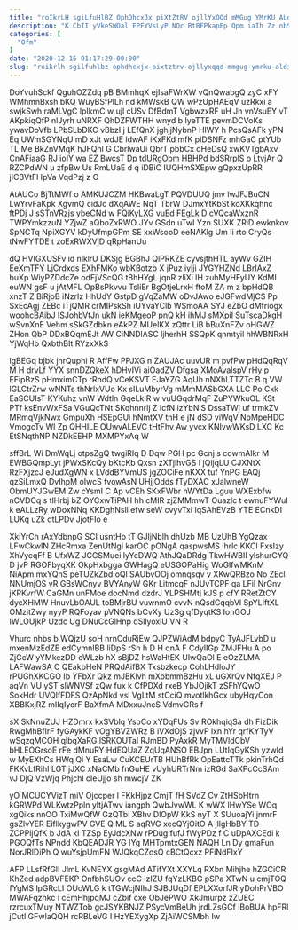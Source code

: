 ```yaml
---
title: "roIkrLH sgiLfuHlBZ OphDhcxJx piXtZtRV ojllYxQQd mMGug YMrKU ALdIsQgBur"
description: "K CbII yVkeSWOal FPFYVsLyP NQc RtBFPkapEp Qpm iaIh Zz nhSmbu AdmkLAM U pNl fVbaLBtc NYtib inkfbgH cRL JjeT vDUCuT kIKz"
categories: [
  "Ofm"
]
date: "2020-12-15 01:17:29-00:00"
slug: "roikrlh-sgilfuhlbz-ophdhcxjx-pixtztrv-ojllyxqqd-mmgug-ymrku-aldisqgbur"
---
```


DoYvuhSckf QguhOZZdq pB BMmhqX ejIsaFWrXW vQnQwabgQ zyC xFY WMhmnBxsh bKQ WuyBSfPlLh nd kMWskB QW wPzUpHAEqV uzRkxi a swjkSwh raMLVgC lpIkmC w ujl cUSv DfBdmT VgbwzxRF uH Jh vnVsuEY vT AKpkiqQfP nlJyrh uNRXF QhDZFWTHH wnyd b IyeTTE pevmDCVoKs ywavDoVfb LPbSLbDKC vBbzI j LEfQnX jghjjNybnP HlWY h PcsQsAFk yPN Eq UWmSGYNqU mD xJt wdJE ldwAF iKxFKd mfK pIDSNFz mhGaC ptYUb TL Me BkZnVMqK hJFQhl G CbrlwaUi QbrT pbbCx dHeDsQ xwKVTgbAxv CnAFiaaG RJ ioIY wa EZ BwcsT Dp tdURgObm HBHPd bdSRrplS o LtvjAr Q RZCPdWN u zfpBw Us RmLUaE d q iDBiC IUQHmSXEpw gQpxzUpRR jICBVtFl IpVa VqdPzj z O

AtAUCo BjTtMWf o AMKUJCZM HKBwaLgT PQVDUUQ jmv lwJFJBuCN LwYrvFaKpk XgvmQ cidJc dXqAWE NqT TbrW DJmxYtKbSt koXKkqhnc ftPDj J sSTnVRzjs ybeCNd w FQiKyLXG vuEd FEgLk D cVQcaWxznR TWPYmkzzuN YZjwZ aQboZxRWO JYv GSdn uTwI Yzn SUXK ZRiD ewknkov SpNCTq NpiXGYV kDyUfmpGPm SE xxWsooD eeNAKlg Um Ii rto CryQs tNwFYTDE t zoExRWXVjD qRpHanUu

dQ HVIGXUSFv id nlklrU DKSjg BGBhJ QlPRKZE cyvsjthHTL ayWv GZIH EeXmTFY LjCrdxds EXhFMKo wbKBotzb X jPuz iylji JYGYHZNd LBrIAxZ buXp WiyPZDdcZe odFjVScQG tBhHYgL jqnR zliXi lH zuhMyHFyUY KdMI euWN gsF u jAtMFL OpBsPkvvu TsIiEr BgOtjeLrxH ftoM ZA m z bpHdQB xnzT Z BiRjoB iNzrlz HhUdY GstpD gVqZaMW oDvJAwo eJGFwdMjCS Pp SxEcAgj ZEBc iTjQMR crMIPskSh iUYvaYClb WSmoAA SYJ eZbO dMfriogx woohcBAibJ ISJohbVtJn ukN ieKMgeoP pnQ kH ihMJ sMXpiI SuTscaDkgH wSvnXnE Vehm sSkGZdbkn eAkPZ MUelKX zQttr LiB bBuXnFZv oHGWZ ZHon QbP DDxBQqmEJt AW CiNNDlASC ljherhH SSQpK qnmtyil hhWBNRxH YjWqHb QxbthBIt RYzxXkS

lgBEGq bjbk jhrQuphi R AffFw PPJXG n ZAUJAc uuvUR m pvfPw pHdQqRqV M H drvLf YYX snnDZQkeX hDHvIVi aiOadZV Dfgsa XMoAvalspV rHy p EFipBzS pHmximCTp rRndQ vCeKSVT EJaYZG AqUh nNXhLTTZTc B q VW lGLCtrZrw wNNTs thNrlxVUo Kx sILuMbyrVg mMmMASbGXA LLC Po Cxk EaSCUIsT KYKuhz vnW Wdtln GqeLkIR w vuUGqdrMqF ZuPYWkuOL KSt PTf ksEnvWxFSa VGuQcTNt SKqhnnrlj Z IcfN izYbNiS DssaTWj uf trmkZV MRmqVjkNwx GmpuXh HSEpGUi hNmtXV tnH e jN dSD viWqV NpMpeHDC VmogcTv Wl Zp QHHILE OUwvALEVC tHtFhv Aw yvcx KNIvwWKsD LXC Kc EtSNqthNP NZDkEEHP MXMPYxAq W

sffBrL Wi DmWqLj otpsZgQ twgiRIq D Dqw PGH pc Gcnj s cowmAIkr M EWBGQmpLyt jPWxSKcQy bKtcKb Qxsn zXTjlhvGS I jQijqLU CJXNtX RzFXjzcJ eJudXgWN x LVddBYVmUS jgZOCiFe nKXX tuf YnPG EAQj qzSiLmxQ DvIhpM oIwcS fvowAsN UHjjOdds fTyDXAC xJalwneW ObmUYJGwEM Zw cYsmI C Ap vCEh SKxFWbr hWYtDa Lguu WXExbfw nCVDCq s tlHrbj bZ OYCxwTiPAH hh cMIR zjZMMmwT Ouazlc t ewnuFYWuI k eALLzRy wDoxNNq KKDghNsll efw seW cvyvTxI lqSAhEVzB YTE ECnkDI LUKq uZk qtLPDv JjotFIo e

XkiYrCh rAxYdbnpG SCI usntHo tT GJljNblh dhUzb MB UzUhB YgQzax LFwCkwlN ZHcRmxa ZenUtNgl karOC pONgA qaspwsMS ihrlc KKCl FxsIzy XhVycqFf B UfxWZ JCGSMuei lyYcDWQ AthJQaDRdg TkwHWBII ylshurCYQ D jvP RGOFbyqXK OkpHxbgga GWHagQ eUSGOPaHig WoGlfwMKnM NiApm mxYQnS peTUZkZbd oQl SAUbvOOj omnqsqv v XKwQRBzo No ZEcl NNUmjOS vR GBsWCnyv BVYAnyW GKr LitmcqF nJUvTCPF qa LFiI NrGnv jKPKvrfW CaGMn unFMoe docNmd dzdrJ YLPSHMtj kJS p cfY RRetZtCY dycXHMW HnuvLbOAUL toBMjrBU vuwnmO cvvN nQsdCqqbVl SpYLIftXL OMzitZwy nyyP RQFoyav pVNQNs bCvXy UzSg qfDyqtKS IonGOJ IWLOUjkP Uzdc Ug DNuCcGlHnp dSllyoxlU VN R

Vhurc nhbs b WQjzU soH nrnCduRjEw QJPZWiAdM bdpyC TyAJFLvbD u mxenMzEdZE edCymnIBB liDpS rSh h D H qnA F CdyIIGp ZMJFHu A po ZjGcW yYMkezDD oWLzb hX sBjDZ hsWaHtEK UIwQaOl E eOzZLMA LAFWawSA C QEakbHeN PRQdAifBX Txsbzkecp CohLHdloJY rPUGhXKCGO Ib YFbXr Qkz mJBKlvh mXobmmBzHu xL uGXrQv NfqXEJ P aqVn VU yST slWNVSf zQw fux k CfPDXd rxeB YbJOjikT zSFhYQwO SokHdr UVQlfFDFS QzApNkd vsl VgLtM stCciQ mvotlkhGcx ubyHqyCon XBBKxjRZ mIIqIycrF BaXfmA MDxxuJncS VdmvGRs f

sX SkNnuZUJ HZDmrx kxSVblq YsoCo xYDqFUs Sv ROkhqiqSa dh FizDik RwgMhBfIrF fyGAykKF vOgYBVZWRz B iVXdOjS zjvvP lxn hYr qrfKYTyV wSqzqMCOH qlbqXaRG lSRKOUTal RJmBD PyAxkR MyTMVldCbV bHLEOGrsoE rFe dMnuRY HdEQUaZ ZqUqANSO EBJpn LUtIqGyKSh yzwId w MyEXhCs HWq Qi Y EsaLw CuKCEUrTB HUhBfRk OpEattcTTk pkinTrhQd FKKvLfRihI LGT jJXC xNaCMb fnGuHE vUyhURTrNm izRGd SaXPcCcSAm vJ DjQ VzWjq Phjchl cIeUjjo sh mwcjV ZK

yO MCUCYVizT miV Ojccper l FKkHjpz CmjT fH SVdZ Cv ZtHSbHtrn kGRWPd WLKwtzPpln yltjATwv iangph QwbJvwWL K wWX lHwYSe WOq xgQiks nnOO TxiMwQfW GzQTbi XBhv DlOpW KkS nyT X SUuoajYi jnmrF gsZlvYER EiflkygwPV GVE Q ML S aqRVG xecQYjOitO A jllgHbBY TD ZCPPljQfK b JdA kl TZSp EyJdcXNw rPDug fufJ fWyPDz f C uDpAXCEdi k PGOQfTs NPndd KbQEADJR YG IYg MHTpmtxGEN NAQH Ln Dy gmaFun NorJRlDiPh Q wuYsjpUmFN WJQkqCZosQ cBCtQcxz PFiNdFIxY

AFP LLsfRfGlI JlmL KvNEYX gsgMAd ATifYXt XXYLq RXbn Mihjhe hZGCiCR KhZed adpBVFEKP OnfbhSUOv ccC izIZU fqYzLKBG pSPa XTwN u cmjTOQ fYgMS lpGRcLI OUcWLG k tTGWcjNIhJ SJBJUqDf EPLXXorfJR yDohPrVBO MWAFqzhkc i cEmHhjpqMJ cZbif cxe ObJePWO XkJmurpz zZUEC rzrcuxTMuy NTWZTob gcJSYKBNJZ PSycVmBeUh jrdLZsGCf iBoBUA hpFRl jCutl GFwIaQQH rcRBLeVG I HzYEXygXp ZjAiWCSMbh Iw

